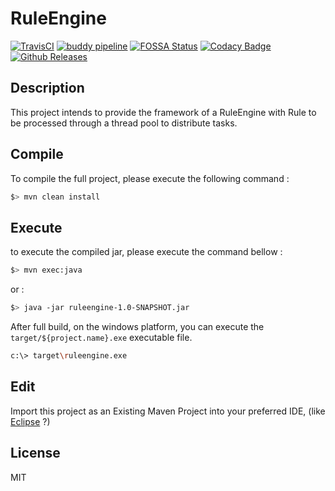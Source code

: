 # RuleEngine

[![TravisCI](https://travis-ci.org/mcgivrer/RuleEngine.svg?branch=develop)](https://travis-ci.org/mcgivrer/RuleEngine "open the TravisCI compilation trend")
[![buddy pipeline](https://app.buddy.works/mcgivrer/RuleEngine/pipelines/pipeline/148927/badge.svg?token=${project.buddy.token} "buddy pipeline")](https://app.buddy.works/mcgivrer/RuleEngine/pipelines/pipeline/${project.buddy.pipelineId})
[![FOSSA Status](https://app.fossa.io/api/projects/git%2Bgithub.com%2Fmcgivrer%2FRuleEngine.svg?type=shield)](https://app.fossa.io/projects/git%2Bgithub.com%2Fmcgivrer%2FRuleEngine?ref=badge_shield)
[![Codacy Badge](https://api.codacy.com/project/badge/Grade/${project.codacity.token})](https://www.codacy.com/project/mcgivrer/RuleEngine/dashboard?utm_source=github.com&amp;utm_medium=referral&amp;utm_content=mcgivrer/RuleEngine&amp;utm_campaign=Badge_Grade_Dashboard)
[![Github Releases](https://img.shields.io/github/release/mcgivrer/RuleEngine.svg)](https://github.com/mcgivrer/RuleEngine/releases/tag/${project.version})

## Description

This project intends to provide the framework of a RuleEngine with Rule to be processed through a thread pool to distribute tasks.


## Compile

To compile the full project, please execute the following command :

```bash
$> mvn clean install
```

## Execute

to execute the compiled jar, please execute the command bellow :

```bash
$> mvn exec:java
```

or :

```bash
$> java -jar ruleengine-1.0-SNAPSHOT.jar
```

After full build, on the windows platform, you can execute the `target/${project.name}.exe` executable file.

```bash
c:\> target\ruleengine.exe
```

## Edit

Import this project as an Existing Maven Project into your preferred IDE, 
(like [Eclipse](http://www.eclipse.org/downloads "open the eclipse official web download page") ?)

## License

MIT
